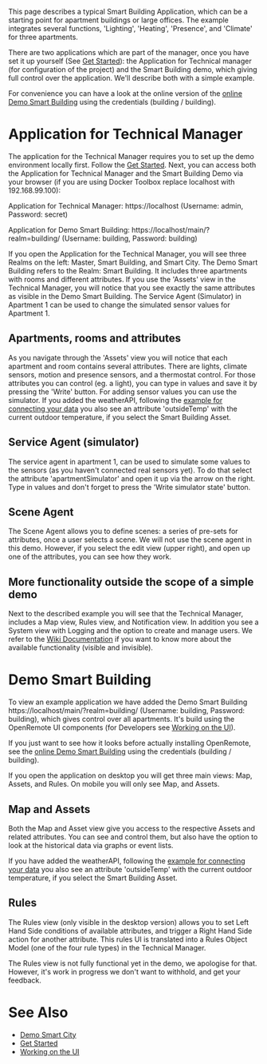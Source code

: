 This page describes a typical Smart Building Application, which can be a starting point for apartment buildings or large offices. The example integrates several functions, 'Lighting', 'Heating', 'Presence', and 'Climate' for three apartments.

There are two applications which are part of the manager, once you have set it up yourself (See [Get Started](https://openremote.io/get-started-manager/)): the Application for Technical manager (for configuration of the project) and the Smart Building demo, which giving full control over the application. We'll describe both with a simple example.

For convenience you can have a look at the online version of the [online Demo Smart Building](https://demo.openremote.io/main/?realm=building) using the credentials (building / building).

# Application for Technical Manager

The application for the Technical Manager requires you to set up the demo environment locally first. Follow the [Get Started](https://openremote.io/get-started-manager/). Next, you can access both the Application for Technical Manager and the Smart Building Demo via your browser (if you are using Docker Toolbox replace localhost with 192.168.99.100):

Application for Technical Manager: https://localhost (Username: admin, Password: secret)

Application for Demo Smart Building: https://localhost/main/?realm=building/ (Username: building, Password: building)

If you open the Application for the Technical Manager, you will see three Realms on the left: Master, Smart Building, and Smart City. The Demo Smart Building refers to the Realm: Smart Building. It includes three apartments with rooms and different attributes. If you use the 'Assets' view in the Technical Manager, you will notice that you see exactly the same attributes as visible in the Demo Smart Building. The Service Agent (Simulator) in Apartment 1 can be used to change the simulated sensor values for Apartment 1. 

## Apartments, rooms and attributes

As you navigate through the 'Assets' view you will notice that each apartment and room contains several attributes. There are lights, climate sensors, motion and presence sensors, and a thermostat control. For those attributes you can control (eg. a light), you can type in values and save it by pressing the 'Write' button. For adding sensor values you can use the simulator. If you added the weatherAPI, following the [example for connecting your data](User-Guide%3A-Connecting-to-a-HTTP-API) you also see an attribute 'outsideTemp' with the current outdoor temperature, if you select the Smart Building Asset.

## Service Agent (simulator)

The service agent in apartment 1, can be used to simulate some values to the sensors (as you haven't connected real sensors yet). To do that select the attribute 'apartmentSimulator' and open it up via the arrow on the right. Type in values and don't forget to press the 'Write simulator state' button.

## Scene Agent

The Scene Agent allows you to define scenes: a series of pre-sets for attributes, once a user selects a scene. We will not use the scene agent in this demo. However, if you select the edit view (upper right), and open up one of the attributes, you can see how they work.

## More functionality outside the scope of a simple demo

Next to the described example you will see that the Technical Manager, includes a Map view, Rules view, and Notification view. In addition you see a System view with Logging and the option to create and manage users. We refer to the [Wiki Documentation](https://github.com/openremote/openremote/wiki) if you want to know more about the available functionality (visible and invisible).

# Demo Smart Building

To view an example application we have added the Demo Smart Building https://localhost/main/?realm=building/ (Username: building, Password: building), which gives control over all apartments. It's build using the OpenRemote UI components (for Developers see [Working on the UI](https://github.com/openremote/openremote/wiki/Developer-Guide%3A-Working-on-the-UI)).

If you just want to see how it looks before actually installing OpenRemote, see the [online Demo Smart Building](https://demo.openremote.io/main/?realm=building) using the credentials (building / building).

If you open the application on desktop you will get three main views: Map, Assets, and Rules. On mobile you will only see Map, and Assets.

## Map and Assets

Both the Map and Asset view give you access to the respective Assets and related attributes. You can see and control them, but also have the option to look at the historical data via graphs or event lists.

If you have added the weatherAPI, following the [example for connecting your data](User-Guide%3A-Connecting-to-a-HTTP-API) you also see an attribute 'outsideTemp' with the current outdoor temperature, if you select the Smart Building Asset.

## Rules

The Rules view (only visible in the desktop version) allows you to set Left Hand Side conditions of available attributes, and trigger a Right Hand Side action for another attribute. This rules UI is translated into a Rules Object Model (one of the four rule types) in the Technical Manager. 

The Rules view is not fully functional yet in the demo, we apologise for that. However, it's work in progress we don't want to withhold, and get your feedback.

# See Also
- [Demo Smart City](Demo-Smart-City)
- [Get Started](https://openremote.io/get-started-manager/)
- [Working on the UI](Developer-Guide%3A-Working-on-the-UI)